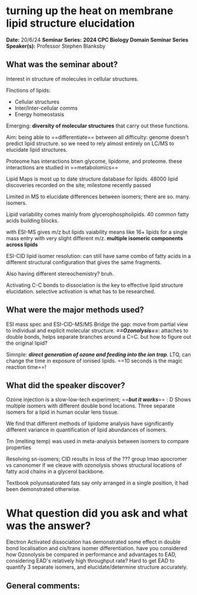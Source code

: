 # turning up the heat on membrane lipid structure elucidation

**Date:** 20/6/24
**Seminar Series:** **2024 CPC Biology Domain Seminar Series**
**Speaker(s):** Professor Stephen Blanksby

## What was the seminar about?
Interest in structure of molecules in cellular structures.

FInctions of lipids:
- Cellular structures
- Inter/Inter-cellular comms
- Energy homeostasis

Emerging: **diversity of molecular structures** that carry out these functions.

Aim: being able to ==differentiate== between all 
difficulty:
genome doesn't predict lipid structure. so we need to rely almost entirely on LC/MS to elucidate lipid structures.

Proteome has interactions btwn glycome, lipidome, and proteome. these interactions are studied in ==metabolomics== 

Lipid Maps is most up to date structure database for lipids.
48000 lipid discoveries recorded on the site; milestone recently passed

Limited in MS to elucidate differences between isomers; there are so. many. isomers.

Lipid variability comes mainly from glycerophospholipids.
40 common fatty acids building blocks.

with ESI-MS gives m/z but lipids vaiability means like 16+ lipids for a single mass entry with very slight different m/z. **multiple isomeric components across lipids**

ESI-CID lipid isomer resolution: can still have same combo of fatty acids in a different structural configuration that gives the same fragments.

Also having different stereochemistry? bruh.

Activating C-C bonds to dissociation is the key to effective lipid structure elucidation. selective activation is what has to be researched.

## What were the major methods used?
ESI mass spec and ESI-CID-MS/MS
Bridge the gap: move from partial view to individual and explicit molecular structure.
***==Ozonolysis==***: attaches to double bonds, helps separate branches around a C=C. but how to figure out the original lipid?

Simnple: ***direct generation of ozone and feeding into the ion trap***. LTQ, can change the time in exposure of ionised lipids. ==10 seconds is the magic reaction time==!






## What did the speaker discover?

Ozone injection is a slow-low-tech experiment; ==***but it works***== : D
Shows multiple isomers with different double bond locations. Three separate isomers for a lipid in human ocular lens tissue.

We find that different methods of lipidome analysis have significantly different variance in quantification of lipid abundances of isomers.

Tm (melting temp) was used in meta-analysis between isomers to compare properties

Resolving sn-isomers; CID results in loss of the ??? group lmao
apocromer vs canonomer
if we cleave with ozonolysis shows structural locations of fatty acid chains in a glycerol backbone.

Textbook polyunsaturated fats say only arranged in a single position, it had been demonstrated otherwise.

# What question did you ask and what was the answer?

Electron Activated dissociation has demonstrated some effect in double bond localisation and cis/trans isomer differentiation. have you considered how Ozonolysis be compared in performance and advantages to EAD, considering EAD's relatively high throughput rate?
Hard to get EAD to quantify 3 separate isomers, and elucidate/determine structure accurately. 


## General comments:
